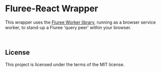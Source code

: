 # Fluree-React Wrapper

This wrapper uses the [Fluree Worker library](https://docs.flur.ee/library/flureeworker/overview), running as a browser service worker, to stand-up a Fluree 'query peer' within your browser.  


&nbsp;
## License
This project is licensed under the terms of the MIT license.
